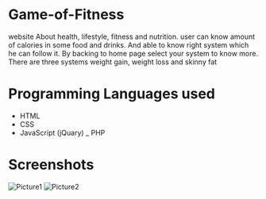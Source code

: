 # Game-of-Fitness
website About health, lifestyle, fitness and nutrition. user can know amount of calories in some food and drinks. And able to know right system which he can follow it.
By backing to home page select your system to know more. There are three systems weight gain, weight loss and skinny fat

# Programming Languages used
- HTML
- CSS
- JavaScript (jQuary)
_ PHP

# Screenshots
![Picture1](https://user-images.githubusercontent.com/52097278/93289342-72db5a80-f7de-11ea-9c83-73475c58f9e6.png)
![Picture2](https://user-images.githubusercontent.com/52097278/93289349-766ee180-f7de-11ea-8f88-d5479d6519c4.png)

